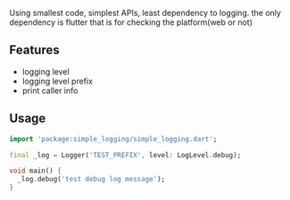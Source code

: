 Using smallest code, simplest APIs, least dependency to logging. the only dependency is flutter that is for checking the platform(web or not)

## Features

- logging level
- logging level prefix
- print caller info

## Usage


```dart
import 'package:simple_logging/simple_logging.dart';

final _log = Logger('TEST_PREFIX', level: LogLevel.debug);

void main() {
  _log.debug('test debug log message');
}
```


